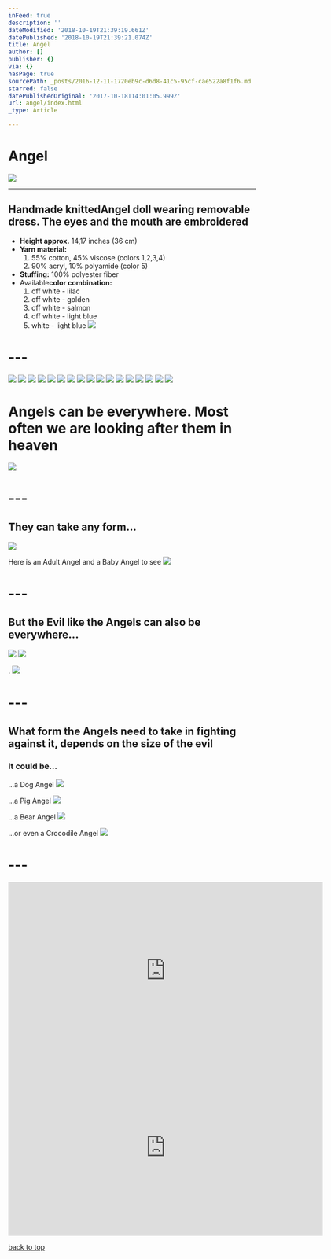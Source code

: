 ```yaml
---
inFeed: true
description: ''
dateModified: '2018-10-19T21:39:19.661Z'
datePublished: '2018-10-19T21:39:21.074Z'
title: Angel
author: []
publisher: {}
via: {}
hasPage: true
sourcePath: _posts/2016-12-11-1720eb9c-d6d8-41c5-95cf-cae522a8f1f6.md
starred: false
datePublishedOriginal: '2017-10-18T14:01:05.999Z'
url: angel/index.html
_type: Article

---
```

# Angel
![](https://the-grid-user-content.s3-us-west-2.amazonaws.com/ffb2e421-e579-487e-aeb5-ba068c2b6345.jpg)

---

## Handmade knitted**Angel** doll wearing removable dress. The eyes and the mouth are embroidered

* **Height approx.** 14,17 inches (36 cm)
* **Yarn material:**
  1. 55% cotton, 45% viscose (colors 1,2,3,4)
  2. 90% acryl, 10% polyamide (color 5)
* **Stuffing:** 100% polyester fiber
* Available**color combination:**
  1. off white - lilac
  2. off white - golden
  3. off white - salmon
  4. off white - light blue
  5. white - light blue
![](https://the-grid-user-content.s3-us-west-2.amazonaws.com/0de01c5a-133c-47f1-a959-1ab8aaa553c2.jpg)

# ---
![](https://the-grid-user-content.s3-us-west-2.amazonaws.com/e6121222-80f8-4c46-a04c-0e01fd8ccff5.jpg)
![](https://the-grid-user-content.s3-us-west-2.amazonaws.com/23631206-a608-40be-acd4-05018c0578d3.jpg)
![](https://the-grid-user-content.s3-us-west-2.amazonaws.com/9d4e41a7-227c-4e3e-b27d-e64722d033c3.jpg)
![](https://the-grid-user-content.s3-us-west-2.amazonaws.com/6e450d34-dd08-4a49-a2c0-34d9d8e4268b.jpg)
![](https://the-grid-user-content.s3-us-west-2.amazonaws.com/d28e532e-c7ba-45bf-93c6-12813c2d772f.jpg)
![](https://the-grid-user-content.s3-us-west-2.amazonaws.com/a3ab5f9b-f5bc-422f-9e0b-77c7b4bf20f9.jpg)
![](https://the-grid-user-content.s3-us-west-2.amazonaws.com/c6c166f8-a800-4d52-b852-63c9ae3e35f2.jpg)
![](https://the-grid-user-content.s3-us-west-2.amazonaws.com/35ab7929-2425-4d72-abce-b9a9ca378654.jpg)
![](https://the-grid-user-content.s3-us-west-2.amazonaws.com/41a19d53-9a64-4683-a864-9887e06122c6.jpg)
![](https://the-grid-user-content.s3-us-west-2.amazonaws.com/bec5b322-5260-49ee-9c79-fcb5579e9b9c.jpg)
![](https://the-grid-user-content.s3-us-west-2.amazonaws.com/6e99e628-ea73-4e50-8e9b-8e840d1bf035.jpg)
![](https://the-grid-user-content.s3-us-west-2.amazonaws.com/3e4d960a-ca72-4b2d-855d-e8f8a8534fb3.jpg)
![](https://the-grid-user-content.s3-us-west-2.amazonaws.com/23e7a181-33d7-46b0-8b9e-77560ced80a8.jpg)
![](https://the-grid-user-content.s3-us-west-2.amazonaws.com/46de5511-154c-408c-8d31-bbf98caf0b00.jpg)
![](https://the-grid-user-content.s3-us-west-2.amazonaws.com/9d0194eb-af9c-45c9-b941-df26f460ab07.jpg)
![](https://the-grid-user-content.s3-us-west-2.amazonaws.com/9424661a-e483-4805-8170-13c6e9313395.jpg)
![](https://the-grid-user-content.s3-us-west-2.amazonaws.com/4f9be64a-27c6-49bd-acb4-206f438a8d14.jpg)

# Angels can be everywhere. Most often we are looking after them in heaven
![](https://the-grid-user-content.s3-us-west-2.amazonaws.com/6ce7611f-465b-4424-bbc5-8835f7d6b15f.jpg)

# ---

## They can take any form...
![](https://the-grid-user-content.s3-us-west-2.amazonaws.com/aa80d3d1-71e7-47f8-be69-d8427d2afee0.jpg)

Here is an Adult Angel and a Baby Angel to see
![](https://the-grid-user-content.s3-us-west-2.amazonaws.com/ca55ba32-c1a7-44dd-ba04-cbca8399d35f.jpg)

# ---

## But the Evil like the Angels can also be everywhere...
![](https://the-grid-user-content.s3-us-west-2.amazonaws.com/2b9aaa85-9a70-457d-a397-f5e518ec4b96.jpg)
![](https://the-grid-user-content.s3-us-west-2.amazonaws.com/855811dd-fdb8-4683-ad73-8ecc63914878.jpg)

.
![](https://the-grid-user-content.s3-us-west-2.amazonaws.com/9084a777-6649-41cf-8e2f-54d381a5c1ff.jpg)

# ---

## What form the Angels need to take in fighting against it, depends on the size of the evil

### It could be...

...a Dog Angel
![](https://the-grid-user-content.s3-us-west-2.amazonaws.com/790fa9de-220c-493d-b63f-fda8acb560d7.jpg)

...a Pig Angel
![](https://the-grid-user-content.s3-us-west-2.amazonaws.com/5b2f227b-1c12-4897-9773-f04addd5d330.jpg)

...a Bear Angel
![](https://the-grid-user-content.s3-us-west-2.amazonaws.com/b10cc4ae-c6ec-4200-87f2-08076836499f.jpg)

...or even a Crocodile Angel
![](https://the-grid-user-content.s3-us-west-2.amazonaws.com/cd2aa043-4881-4bbd-9a10-ce591574b18f.jpg)

# ---

<iframe src="https://cdn.embedly.com/widgets/media.html?src=https%3A%2F%2Fwww.youtube.com%2Fembed%2FxHEx7c4pXUo%3Ffeature%3Doembed&amp;url=http%3A%2F%2Fwww.youtube.com%2Fwatch%3Fv%3DxHEx7c4pXUo&amp;image=https%3A%2F%2Fi.ytimg.com%2Fvi%2FxHEx7c4pXUo%2Fhqdefault.jpg&amp;key=a715cf41cc93453ca338d350cd26f87b&amp;type=text%2Fhtml&amp;schema=youtube" width="640" height="360" scrolling="no" frameborder="0" allowfullscreen="" style=""></iframe>

<iframe src="https://cdn.embedly.com/widgets/media.html?src=https%3A%2F%2Fwww.youtube.com%2Fembed%2F-LulUj1G2nI%3Ffeature%3Doembed&amp;url=http%3A%2F%2Fwww.youtube.com%2Fwatch%3Fv%3D-LulUj1G2nI&amp;image=https%3A%2F%2Fi.ytimg.com%2Fvi%2F-LulUj1G2nI%2Fhqdefault.jpg&amp;key=a715cf41cc93453ca338d350cd26f87b&amp;type=text%2Fhtml&amp;schema=youtube" width="640" height="360" scrolling="no" frameborder="0" allowfullscreen="" style=""></iframe>

[back to top][0]

[0]: https://thegrid.ai/lgsignd/angel